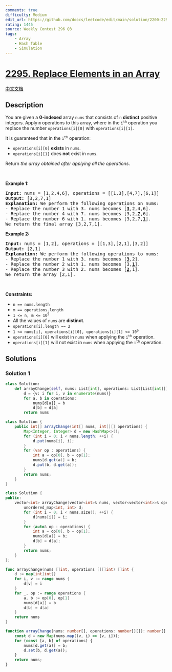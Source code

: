 ```yaml
---
comments: true
difficulty: Medium
edit_url: https://github.com/doocs/leetcode/edit/main/solution/2200-2299/2295.Replace%20Elements%20in%20an%20Array/README_EN.md
rating: 1445
source: Weekly Contest 296 Q3
tags:
    - Array
    - Hash Table
    - Simulation
---
```


<!-- problem:start -->

# [2295. Replace Elements in an Array](https://leetcode.com/problems/replace-elements-in-an-array)

[中文文档](/solution/2200-2299/2295.Replace%20Elements%20in%20an%20Array/README.md)

## Description

<p>You are given a <strong>0-indexed</strong> array <code>nums</code> that consists of <code>n</code> <strong>distinct</strong> positive integers. Apply <code>m</code> operations to this array, where in the <code>i<sup>th</sup></code> operation you replace the number <code>operations[i][0]</code> with <code>operations[i][1]</code>.</p>

<p>It is guaranteed that in the <code>i<sup>th</sup></code> operation:</p>

<ul>
	<li><code>operations[i][0]</code> <strong>exists</strong> in <code>nums</code>.</li>
	<li><code>operations[i][1]</code> does <strong>not</strong> exist in <code>nums</code>.</li>
</ul>

<p>Return <em>the array obtained after applying all the operations</em>.</p>

<p>&nbsp;</p>
<p><strong class="example">Example 1:</strong></p>

<pre>
<strong>Input:</strong> nums = [1,2,4,6], operations = [[1,3],[4,7],[6,1]]
<strong>Output:</strong> [3,2,7,1]
<strong>Explanation:</strong> We perform the following operations on nums:
- Replace the number 1 with 3. nums becomes [<u><strong>3</strong></u>,2,4,6].
- Replace the number 4 with 7. nums becomes [3,2,<u><strong>7</strong></u>,6].
- Replace the number 6 with 1. nums becomes [3,2,7,<u><strong>1</strong></u>].
We return the final array [3,2,7,1].
</pre>

<p><strong class="example">Example 2:</strong></p>

<pre>
<strong>Input:</strong> nums = [1,2], operations = [[1,3],[2,1],[3,2]]
<strong>Output:</strong> [2,1]
<strong>Explanation:</strong> We perform the following operations to nums:
- Replace the number 1 with 3. nums becomes [<u><strong>3</strong></u>,2].
- Replace the number 2 with 1. nums becomes [3,<u><strong>1</strong></u>].
- Replace the number 3 with 2. nums becomes [<u><strong>2</strong></u>,1].
We return the array [2,1].
</pre>

<p>&nbsp;</p>
<p><strong>Constraints:</strong></p>

<ul>
	<li><code>n == nums.length</code></li>
	<li><code>m == operations.length</code></li>
	<li><code>1 &lt;= n, m &lt;= 10<sup>5</sup></code></li>
	<li>All the values of <code>nums</code> are <strong>distinct</strong>.</li>
	<li><code>operations[i].length == 2</code></li>
	<li><code>1 &lt;= nums[i], operations[i][0], operations[i][1] &lt;= 10<sup>6</sup></code></li>
	<li><code>operations[i][0]</code> will exist in <code>nums</code> when applying the <code>i<sup>th</sup></code> operation.</li>
	<li><code>operations[i][1]</code> will not exist in <code>nums</code> when applying the <code>i<sup>th</sup></code> operation.</li>
</ul>

## Solutions

<!-- solution:start -->

### Solution 1

<!-- tabs:start -->

```python
class Solution:
    def arrayChange(self, nums: List[int], operations: List[List[int]]) -> List[int]:
        d = {v: i for i, v in enumerate(nums)}
        for a, b in operations:
            nums[d[a]] = b
            d[b] = d[a]
        return nums
```

```java
class Solution {
    public int[] arrayChange(int[] nums, int[][] operations) {
        Map<Integer, Integer> d = new HashMap<>();
        for (int i = 0; i < nums.length; ++i) {
            d.put(nums[i], i);
        }
        for (var op : operations) {
            int a = op[0], b = op[1];
            nums[d.get(a)] = b;
            d.put(b, d.get(a));
        }
        return nums;
    }
}
```

```cpp
class Solution {
public:
    vector<int> arrayChange(vector<int>& nums, vector<vector<int>>& operations) {
        unordered_map<int, int> d;
        for (int i = 0; i < nums.size(); ++i) {
            d[nums[i]] = i;
        }
        for (auto& op : operations) {
            int a = op[0], b = op[1];
            nums[d[a]] = b;
            d[b] = d[a];
        }
        return nums;
    }
};
```

```go
func arrayChange(nums []int, operations [][]int) []int {
	d := map[int]int{}
	for i, v := range nums {
		d[v] = i
	}
	for _, op := range operations {
		a, b := op[0], op[1]
		nums[d[a]] = b
		d[b] = d[a]
	}
	return nums
}
```

```ts
function arrayChange(nums: number[], operations: number[][]): number[] {
    const d = new Map(nums.map((v, i) => [v, i]));
    for (const [a, b] of operations) {
        nums[d.get(a)] = b;
        d.set(b, d.get(a));
    }
    return nums;
}
```

<!-- tabs:end -->

<!-- solution:end -->

<!-- problem:end -->
